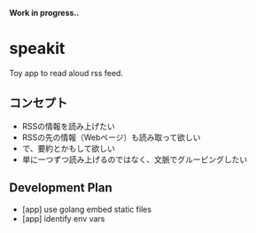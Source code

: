 **Work in progress..**
# speakit
Toy app to read aloud rss feed.

## コンセプト
- RSSの情報を読み上げたい
- RSSの先の情報（Webページ）も読み取って欲しい
- で、要約とかもして欲しい
- 単に一つずつ読み上げるのではなく、文脈でグルーピングしたい

## Development Plan
- [app] use golang embed static files
- [app] identify env vars
